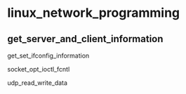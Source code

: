 # linux_network_programming

get_server_and_client_information
------------------------------------



get_set_ifconfig_information



socket_opt_ioctl_fcntl  




udp_read_write_data
